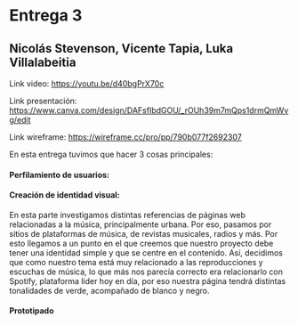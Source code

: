 # Entrega 3

## Nicolás Stevenson, Vicente Tapia, Luka Villalabeitia

Link video: https://youtu.be/d40bgPrX70c

Link presentación: https://www.canva.com/design/DAFsfIbdGOU/_rOUh39m7mQps1drmQmWvg/edit

Link wireframe: https://wireframe.cc/pro/pp/790b077f2692307

En esta entrega tuvimos que hacer 3 cosas principales:

#### Perfilamiento de usuarios:

#### Creación de identidad visual:
En esta parte investigamos distintas referencias de páginas web relacionadas a la música, principalmente urbana. Por eso, pasamos por sitios de plataformas de música, de revistas musicales, radios y más. Por esto llegamos a un punto en el que creemos que nuestro proyecto debe tener una identidad simple y que se centre en el contenido. Así, decidimos que como nuestro tema está muy relacionado a las reproducciones y escuchas de música, lo que más nos parecía correcto era relacionarlo con Spotify, plataforma lider hoy en día, por eso nuestra página tendrá distintas tonalidades de verde, acompañado de blanco y negro. 

#### Prototipado